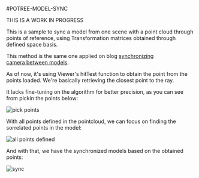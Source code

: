 #POTREE-MODEL-SYNC

THIS IS A WORK IN PROGRESS

This is a sample to sync a model from one scene with a point cloud through points of reference, using Transformation matrices obtained through defined space basis.

This method is the same one applied on blog [synchronizing camera between models](https://aps.autodesk.com/blog/synchronizing-camera-between-models).

As of now, it's using Viewer's hitTest function to obtain the point from the points loaded. We're basically retrieving the closest point to the ray.

It lacks fine-tuning on the algorithm for better precision, as you can see from pickin the points below:

![pick points](./images/precision_hittest.gif)

With all points defined in the pointcloud, we can focus on finding the sorrelated points in the model:

![all points defined](./images/all_points_defined.gif)

And with that, we have the synchronized models based on the obtained points:

![sync](./images/sync_unprecise.gif)